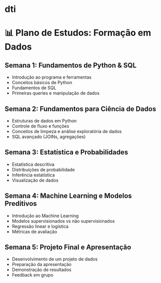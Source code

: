 # dti
# 📊 Plano de Estudos: Formação em Dados

## Semana 1: Fundamentos de Python & SQL
- Introdução ao programa e ferramentas
- Conceitos básicos de Python
- Fundamentos de SQL
- Primeiras queries e manipulação de dados

## Semana 2: Fundamentos para Ciência de Dados
- Estruturas de dados em Python
- Controle de fluxo e funções
- Conceitos de limpeza e análise exploratória de dados
- SQL avançado (JOINs, agregações)

## Semana 3: Estatística e Probabilidades
- Estatística descritiva
- Distribuições de probabilidade
- Inferência estatística
- Visualização de dados

## Semana 4: Machine Learning e Modelos Preditivos
- Introdução ao Machine Learning
- Modelos supervisionados vs não supervisionados
- Regressão linear e logística
- Métricas de avaliação

## Semana 5: Projeto Final e Apresentação
- Desenvolvimento de um projeto de dados
- Preparação da apresentação
- Demonstração de resultados
- Feedback em grupo
